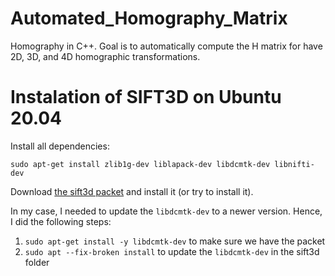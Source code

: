 # Automated_Homography_Matrix
Homography in C++. Goal is to automatically compute the H matrix for have 2D, 3D, and 4D homographic transformations. 

# Instalation of SIFT3D on Ubuntu 20.04

Install all dependencies:

	sudo apt-get install zlib1g-dev liblapack-dev libdcmtk-dev libnifti-dev

Download [the sift3d packet]() and install it (or try to install it).

In my case, I needed to update the `libdcmtk-dev` to a newer version. Hence, I did the following steps:

1. `sudo apt-get install -y libdcmtk-dev` to make sure we have the packet
2. `sudo apt --fix-broken install` to update the `libdcmtk-dev` in the sift3d folder




